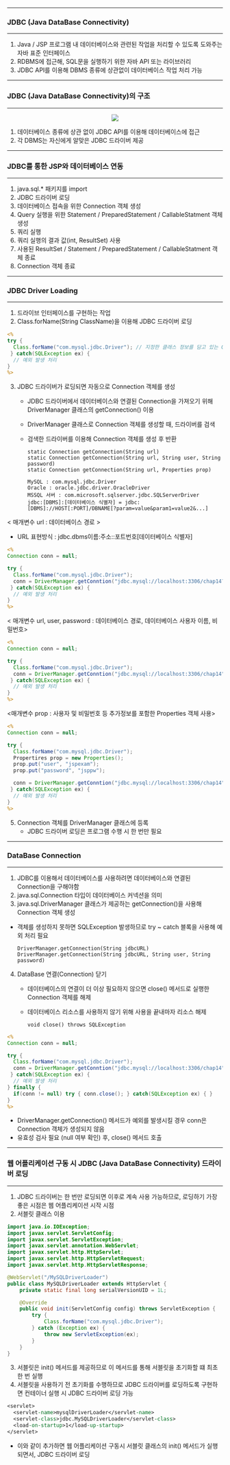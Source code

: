 -----
### JDBC (Java DataBase Connectivity)
-----
1. Java / JSP 프로그램 내 데이터베이스와 관련된 작업을 처리할 수 있도록 도와주는 자바 표준 인터페이스
2. RDBMS에 접근해, SQL문을 실행하기 위한 자바 API 또는 라이브러리
3. JDBC API를 이용해 DBMS 종류에 상관없이 데이터베이스 작업 처리 가능

-----
### JDBC (Java DataBase Connectivity)의 구조
-----
<div align = "center">
<img src = "https://github.com/sooyounghan/Web/assets/34672301/e7bed988-355e-4d5c-8bc6-b85792b767a4">
</div>

1. 데이터베이스 종류에 상관 없이 JDBC API를 이용해 데이터베이스에 접근
2. 각 DBMS는 자신에게 알맞은 JDBC 드라이버 제공

-----
### JDBC를 통한 JSP와 데이터베이스 연동
-----
1. java.sql.* 패키지를 import
2. JDBC 드라이버 로딩
3. 데이터베이스 접속을 위한 Connection 객체 생성
4. Query 실행을 위한 Statement / PreparedStatement / CallableStatment 객체 생성
5. 쿼리 실행
6. 쿼리 실행의 결과 값(int, ResultSet) 사용
7. 사용된 ResultSet / Statement / PreparedStatement / CallableStatment 객체 종료
8. Connection 객체 종료

-----
### JDBC Driver Loading
-----
1. 드라이브 인터페이스를 구현하는 작업
2. Class.forName(String ClassName)을 이용해 JDBC 드라이버 로딩
```jsp
<%
try {
  Class.forName("com.mysql.jdbc.Driver"); // 지정한 클래스 정보를 담고 있는 Class Instance를 구해주는 기능
 } catch(SQLException ex) {
  // 예외 발생 처리
}
%>
```

3. JDBC 드라이버가 로딩되면 자동으로 Connection 객체를 생성
     - JDBC 드라이버에서 데이터베이스와 연결된 Connection을 가져오기 위해 DriverManager 클래스의 getConnection() 이용
     - DriverManager 클래스로 Connection 객체를 생성할 때, 드라이버를 검색
     - 검색한 드라이버를 이용해 Connection 객체를 생성 후 반환

           static Connection getConnection(String url)
           static Connection getConnection(String url, String user, String password)
           static Connection getConnection(String url, Properties prop)

           MySQL : com.mysql.jdbc.Driver
           Oracle : oracle.jdbc.driver.OracleDriver
           MSSQL 서버 : com.microsoft.sqlserver.jdbc.SQLServerDriver
           jdbc:[DBMS]:[데이터베이스 식별자] = jdbc:[DBMS]://HOST[:PORT]/DBNAME[?param=value&param1=value2&...]
       
< 매개변수 url : 데이터베이스 경로 >
 - URL 표현방식 : jdbc.dbms이름:주소::포트번호[데이터베이스 식별자]

```jsp
<%
Connection conn = null;

try {
  Class.forName("com.mysql.jdbc.Driver");
  conn = DriverManager.getConntion("jdbc.mysql://localhost:3306/chap14?" + "user=jspeaxm&password=jsppw");
 } catch(SQLException ex) {
  // 예외 발생 처리
}
%>
```

< 매개변수 url, user, password : 데이터베이스 경로, 데이터베이스 사용자 이름, 비밀번호>

```jsp
<%
Connection conn = null;

try {
  Class.forName("com.mysql.jdbc.Driver");
  conn = DriverManager.getConntion("jdbc.mysql://localhost:3306/chap14","jspeaxm","jsppw") ;
 } catch(SQLException ex) {
  // 예외 발생 처리
}
%>
```

<매개변수 prop : 사용자 및 비밀번호 등 추가정보를 포함한 Properties 객체 사용>
```jsp
<%
Connection conn = null;

try {
  Class.forName("com.mysql.jdbc.Driver");
  Propertires prop = new Properties();
  prop.put("user", "jspexam");
  prop.put("password", "jsppw");

  conn = DriverManager.getConntion("jdbc.mysql://localhost:3306/chap14", prop) ;
 } catch(SQLException ex) {
  // 예외 발생 처리
}
%>
```

5. Connection 객체를 DriverManager 클래스에 등록
   * JDBC 드라이버 로딩은 프로그램 수행 시 한 번만 필요
  
-----
### DataBase Connection
-----
1. JDBC를 이용해서 데이터베이스를 사용하려면 데이터베이스와 연결된 Connection을 구해야함
2. java.sql.Connection 타입이 데이터베이스 커넥션을 의미
3. java.sql.DriverManager 클래스가 제공하는 getConnection()을 사용해 Connection 객체 생성
  - 객체를 생성하지 못하면 SQLException 발생하므로 try ~ catch 블록을 사용해 예외 처리 필요
    
        DriverManager.getConnection(String jdbcURL)
        DriverManager.getConnection(String jdbcURL, String user, String password)

4. DataBase 연결(Connection) 닫기
   - 데이터베이스의 연결이 더 이상 필요하지 않으면 close() 메서드로 실행한 Connection 객체를 해제
   - 데이터베이스 리소스를 사용하지 않기 위해 사용을 끝내마자 리소스 해제

         void close() throws SQLException
```jsp
<%
Connection conn = null;

try {
  Class.forName("com.mysql.jdbc.Driver");
  conn = DriverManager.getConntion("jdbc.mysql://localhost:3306/chap14","jspeaxm","jsppw") ;
 } catch(SQLException ex) {
  // 예외 발생 처리
} finally {
  if(conn != null) try { conn.close(); } catch(SQLException ex) { }
}
%>
```
  - DriverManager.getConnection() 메서드가 예외를 발생시킬 경우 conn은 Connection 객체가 생성되지 않음
  - 유효성 검사 필요 (null 여부 확인) 후, close() 메서드 호출

-----
### 웹 어플리케이션 구동 시 JDBC (Java DataBase Connectivity) 드라이버 로딩
-----
1. JDBC 드라이버는 한 번만 로딩되면 이후로 계속 사용 가능하므로, 로딩하기 가장 좋은 시점은 웹 어플리케이션 시작 시점
2. 서블릿 클래스 이용
```java
import java.io.IOException;
import javax.servlet.ServletConfig;
import javax.servlet.ServletException;
import javax.servlet.annotation.WebServlet;
import javax.servlet.http.HttpServlet;
import javax.servlet.http.HttpServletRequest;
import javax.servlet.http.HttpServletResponse;

@WebServlet("/MySQLDriverLoader")
public class MySQLDriverLoader extends HttpServlet {
	private static final long serialVersionUID = 1L;

	@Override
	public void init(ServletConfig config) throws ServletException {
		try {
			Class.forName("com.mysql.jdbc.Driver");
		} catch (Exception ex) {
			throw new ServletException(ex);
		}
	}
}
```
3. 서블릿은 init() 메서드를 제공하므로 이 메서드를 통해 서블릿을 초기화할 떄 최초 한 번 실행
4. 서블릿을 사용하기 전 초기화를 수행하므로 JDBC 드라이버를 로딩하도록 구현하면 컨테이너 실행 시 JDBC 드라이버 로딩 가능
```jsp
<servlet>
  <servlet-name>mysqlDriverLoader</servlet-name>
  <servlet-class>jdbc.MySQLDriverLoader</servlet-class>
  <load-on-startup>1</load-up-startup>
</servlet>
```
  - 이와 같이 추가하면 웹 어플리케이션 구동시 서블릿 클래스의 init() 메서드가 실행되면서, JDBC 드라이버 로딩
